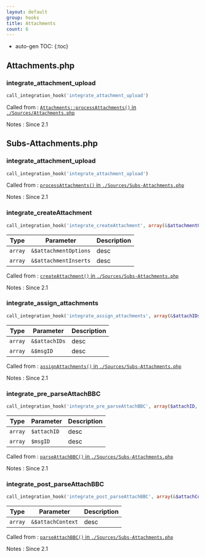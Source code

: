 ```yaml
---
layout: default
group: hooks
title: Attachments
count: 6
---
```

* auto-gen TOC:
{:toc}

## Attachments.php
### integrate_attachment_upload

```php
call_integration_hook('integrate_attachment_upload')
```


Called from
: [`Attachments::processAttachments()` in `./Sources/Attachments.php`](../docs/attachments.html#attachments::processattachments)

Notes
: Since 2.1


## Subs-Attachments.php
### integrate_attachment_upload

```php
call_integration_hook('integrate_attachment_upload')
```


Called from
: [`processAttachments()` in `./Sources/Subs-Attachments.php`](../docs/subs-attachments.html#processattachments)

Notes
: Since 2.1

### integrate_createAttachment

```php
call_integration_hook('integrate_createAttachment', array(&$attachmentOptions, &$attachmentInserts))
```

Type|Parameter|Description
---|---|---
`array`|`&$attachmentOptions`|desc
`array`|`&$attachmentInserts`|desc

Called from
: [`createAttachment()` in `./Sources/Subs-Attachments.php`](../docs/subs-attachments.html#createattachment)

Notes
: Since 2.1

### integrate_assign_attachments

```php
call_integration_hook('integrate_assign_attachments', array(&$attachIDs, &$msgID))
```

Type|Parameter|Description
---|---|---
`array`|`&$attachIDs`|desc
`array`|`&$msgID`|desc

Called from
: [`assignAttachments()` in `./Sources/Subs-Attachments.php`](../docs/subs-attachments.html#assignattachments)

Notes
: Since 2.1

### integrate_pre_parseAttachBBC

```php
call_integration_hook('integrate_pre_parseAttachBBC', array($attachID, $msgID))
```

Type|Parameter|Description
---|---|---
`array`|`$attachID`|desc
`array`|`$msgID`|desc

Called from
: [`parseAttachBBC()` in `./Sources/Subs-Attachments.php`](../docs/subs-attachments.html#parseattachbbc)

Notes
: Since 2.1

### integrate_post_parseAttachBBC

```php
call_integration_hook('integrate_post_parseAttachBBC', array(&$attachContext))
```

Type|Parameter|Description
---|---|---
`array`|`&$attachContext`|desc

Called from
: [`parseAttachBBC()` in `./Sources/Subs-Attachments.php`](../docs/subs-attachments.html#parseattachbbc)

Notes
: Since 2.1

